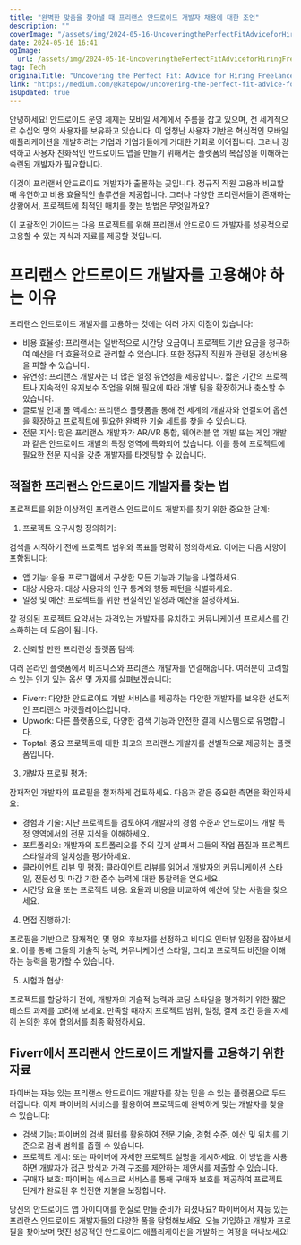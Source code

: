 ```yaml
---
title: "완벽한 맞춤을 찾아낼 때 프리랜스 안드로이드 개발자 채용에 대한 조언"
description: ""
coverImage: "/assets/img/2024-05-16-UncoveringthePerfectFitAdviceforHiringFreelanceAndroidDevelopers_0.png"
date: 2024-05-16 16:41
ogImage: 
  url: /assets/img/2024-05-16-UncoveringthePerfectFitAdviceforHiringFreelanceAndroidDevelopers_0.png
tag: Tech
originalTitle: "Uncovering the Perfect Fit: Advice for Hiring Freelance Android Developers"
link: "https://medium.com/@katepow/uncovering-the-perfect-fit-advice-for-hiring-freelance-android-developers-f9e9aad50fcc"
isUpdated: true
---
```





안녕하세요! 안드로이드 운영 체제는 모바일 세계에서 주름을 잡고 있으며, 전 세계적으로 수십억 명의 사용자를 보유하고 있습니다. 이 엄청난 사용자 기반은 혁신적인 모바일 애플리케이션을 개발하려는 기업과 기업가들에게 거대한 기회로 이어집니다. 그러나 강력하고 사용자 친화적인 안드로이드 앱을 만들기 위해서는 플랫폼의 복잡성을 이해하는 숙련된 개발자가 필요합니다.

이것이 프리랜서 안드로이드 개발자가 출몰하는 곳입니다. 정규직 직원 고용과 비교할 때 유연하고 비용 효율적인 솔루션을 제공합니다. 그러나 다양한 프리랜서들이 존재하는 상황에서, 프로젝트에 최적인 매치를 찾는 방법은 무엇일까요?

이 포괄적인 가이드는 다음 프로젝트를 위해 프리랜서 안드로이드 개발자를 성공적으로 고용할 수 있는 지식과 자료를 제공할 것입니다.

<div class="content-ad"></div>

# 프리랜스 안드로이드 개발자를 고용해야 하는 이유

프리랜스 안드로이드 개발자를 고용하는 것에는 여러 가지 이점이 있습니다:

- 비용 효율성: 프리랜서는 일반적으로 시간당 요금이나 프로젝트 기반 요금을 청구하여 예산을 더 효율적으로 관리할 수 있습니다. 또한 정규직 직원과 관련된 경상비용을 피할 수 있습니다.
- 유연성: 프리랜스 개발자는 더 많은 일정 유연성을 제공합니다. 짧은 기간의 프로젝트나 지속적인 유지보수 작업을 위해 필요에 따라 개발 팀을 확장하거나 축소할 수 있습니다.
- 글로벌 인재 풀 액세스: 프리랜스 플랫폼을 통해 전 세계의 개발자와 연결되어 옵션을 확장하고 프로젝트에 필요한 완벽한 기술 세트를 찾을 수 있습니다.
- 전문 지식: 많은 프리랜스 개발자가 AR/VR 통합, 웨어러블 앱 개발 또는 게임 개발과 같은 안드로이드 개발의 특정 영역에 특화되어 있습니다. 이를 통해 프로젝트에 필요한 전문 지식을 갖춘 개발자를 타겟팅할 수 있습니다.

## 적절한 프리랜스 안드로이드 개발자를 찾는 법

<div class="content-ad"></div>

프로젝트를 위한 이상적인 프리랜스 안드로이드 개발자를 찾기 위한 중요한 단계:

1. 프로젝트 요구사항 정의하기:

검색을 시작하기 전에 프로젝트 범위와 목표를 명확히 정의하세요. 이에는 다음 사항이 포함됩니다:

- 앱 기능: 응용 프로그램에서 구상한 모든 기능과 기능을 나열하세요.
- 대상 사용자: 대상 사용자의 인구 통계와 행동 패턴을 식별하세요.
- 일정 및 예산: 프로젝트를 위한 현실적인 일정과 예산을 설정하세요.

<div class="content-ad"></div>

잘 정의된 프로젝트 요약서는 자격있는 개발자를 유치하고 커뮤니케이션 프로세스를 간소화하는 데 도움이 됩니다.

2. 신뢰할 만한 프리랜싱 플랫폼 탐색:

여러 온라인 플랫폼에서 비즈니스와 프리랜스 개발자를 연결해줍니다. 여러분이 고려할 수 있는 인기 있는 옵션 몇 가지를 살펴보겠습니다:

- Fiverr: 다양한 안드로이드 개발 서비스를 제공하는 다양한 개발자를 보유한 선도적인 프리랜스 마켓플레이스입니다.
- Upwork: 다른 플랫폼으로, 다양한 검색 기능과 안전한 결제 시스템으로 유명합니다.
- Toptal: 중요 프로젝트에 대한 최고의 프리랜스 개발자를 선별적으로 제공하는 플랫폼입니다.

<div class="content-ad"></div>

3. 개발자 프로필 평가:

잠재적인 개발자의 프로필을 철저하게 검토하세요. 다음과 같은 중요한 측면을 확인하세요:

- 경험과 기술: 지난 프로젝트를 검토하여 개발자의 경험 수준과 안드로이드 개발 특정 영역에서의 전문 지식을 이해하세요.
- 포트폴리오: 개발자의 포트폴리오를 주의 깊게 살펴서 그들의 작업 품질과 프로젝트 스타일과의 일치성을 평가하세요.
- 클라이언트 리뷰 및 평점: 클라이언트 리뷰를 읽어서 개발자의 커뮤니케이션 스타일, 전문성 및 마감 기한 준수 능력에 대한 통찰력을 얻으세요.
- 시간당 요율 또는 프로젝트 비용: 요율과 비용을 비교하여 예산에 맞는 사람을 찾으세요.

4. 면접 진행하기:

<div class="content-ad"></div>

프로필을 기반으로 잠재적인 몇 명의 후보자를 선정하고 비디오 인터뷰 일정을 잡아보세요. 이를 통해 그들의 기술적 능력, 커뮤니케이션 스타일, 그리고 프로젝트 비전을 이해하는 능력을 평가할 수 있습니다.

5. 시험과 협상:

프로젝트를 할당하기 전에, 개발자의 기술적 능력과 코딩 스타일을 평가하기 위한 짧은 테스트 과제를 고려해 보세요. 만족할 때까지 프로젝트 범위, 일정, 결제 조건 등을 자세히 논의한 후에 합의서를 최종 확정하세요.

## Fiverr에서 프리랜서 안드로이드 개발자를 고용하기 위한 자료

<div class="content-ad"></div>

파이버는 재능 있는 프리랜스 안드로이드 개발자를 찾는 믿을 수 있는 플랫폼으로 두드러집니다. 이제 파이버의 서비스를 활용하여 프로젝트에 완벽하게 맞는 개발자를 찾을 수 있습니다:

- 검색 기능: 파이버의 검색 필터를 활용하여 전문 기술, 경험 수준, 예산 및 위치를 기준으로 검색 범위를 좁힐 수 있습니다.
- 프로젝트 게시: 또는 파이버에 자세한 프로젝트 설명을 게시하세요. 이 방법을 사용하면 개발자가 접근 방식과 가격 구조를 제안하는 제안서를 제출할 수 있습니다.
- 구매자 보호: 파이버는 에스크로 서비스를 통해 구매자 보호를 제공하여 프로젝트 단계가 완료된 후 안전한 지불을 보장합니다.

당신의 안드로이드 앱 아이디어를 현실로 만들 준비가 되셨나요? 파이버에서 재능 있는 프리랜스 안드로이드 개발자들의 다양한 풀을 탐험해보세요. 오늘 가입하고 개발자 프로필을 찾아보며 멋진 성공적인 안드로이드 애플리케이션을 개발하는 여정을 떠나보세요!